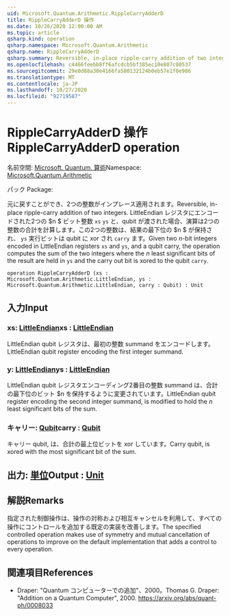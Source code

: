 ```yaml
---
uid: Microsoft.Quantum.Arithmetic.RippleCarryAdderD
title: RippleCarryAdderD 操作
ms.date: 10/26/2020 12:00:00 AM
ms.topic: article
qsharp.kind: operation
qsharp.namespace: Microsoft.Quantum.Arithmetic
qsharp.name: RippleCarryAdderD
qsharp.summary: Reversible, in-place ripple-carry addition of two integers. Given two $n$-bit integers encoded in LittleEndian registers `xs` and `ys`, and a qubit carry, the operation computes the sum of the two integers where the $n$ least significant bits of the result are held in `ys` and the carry out bit is xored to the qubit `carry`.
ms.openlocfilehash: c4466feebb8ff6afcdcb5bf385ec10e807c00537
ms.sourcegitcommit: 29e0d88a30e4166fa580132124b0eb57e1f0e986
ms.translationtype: MT
ms.contentlocale: ja-JP
ms.lasthandoff: 10/27/2020
ms.locfileid: "92719587"
---
```

# <a name="ripplecarryadderd-operation"></a><span data-ttu-id="b8df7-102">RippleCarryAdderD 操作</span><span class="sxs-lookup"><span data-stu-id="b8df7-102">RippleCarryAdderD operation</span></span>

<span data-ttu-id="b8df7-103">名前空間: [Microsoft. Quantum. 算術](xref:Microsoft.Quantum.Arithmetic)</span><span class="sxs-lookup"><span data-stu-id="b8df7-103">Namespace: [Microsoft.Quantum.Arithmetic](xref:Microsoft.Quantum.Arithmetic)</span></span>

<span data-ttu-id="b8df7-104">パック [](https://nuget.org/packages/)</span><span class="sxs-lookup"><span data-stu-id="b8df7-104">Package: [](https://nuget.org/packages/)</span></span>


<span data-ttu-id="b8df7-105">元に戻すことができ、2つの整数がインプレース適用されます。</span><span class="sxs-lookup"><span data-stu-id="b8df7-105">Reversible, in-place ripple-carry addition of two integers.</span></span>
<span data-ttu-id="b8df7-106">LittleEndian レジスタにエンコードされた2つの $n $ ビット整数 `xs` `ys` と、qubit が渡された場合、演算は2つの整数の合計を計算します。この2つの整数は、結果の最下位の $n $ が保持され、 `ys` 実行ビットは qubit に xor され `carry` ます。</span><span class="sxs-lookup"><span data-stu-id="b8df7-106">Given two $n$-bit integers encoded in LittleEndian registers `xs` and `ys`, and a qubit carry, the operation computes the sum of the two integers where the $n$ least significant bits of the result are held in `ys` and the carry out bit is xored to the qubit `carry`.</span></span>

```qsharp
operation RippleCarryAdderD (xs : Microsoft.Quantum.Arithmetic.LittleEndian, ys : Microsoft.Quantum.Arithmetic.LittleEndian, carry : Qubit) : Unit
```


## <a name="input"></a><span data-ttu-id="b8df7-107">入力</span><span class="sxs-lookup"><span data-stu-id="b8df7-107">Input</span></span>

### <a name="xs--littleendian"></a><span data-ttu-id="b8df7-108">xs: [LittleEndian](xref:Microsoft.Quantum.Arithmetic.LittleEndian)</span><span class="sxs-lookup"><span data-stu-id="b8df7-108">xs : [LittleEndian](xref:Microsoft.Quantum.Arithmetic.LittleEndian)</span></span>

<span data-ttu-id="b8df7-109">LittleEndian qubit レジスタは、最初の整数 summand をエンコードします。</span><span class="sxs-lookup"><span data-stu-id="b8df7-109">LittleEndian qubit register encoding the first integer summand.</span></span>


### <a name="ys--littleendian"></a><span data-ttu-id="b8df7-110">y: [LittleEndian](xref:Microsoft.Quantum.Arithmetic.LittleEndian)</span><span class="sxs-lookup"><span data-stu-id="b8df7-110">ys : [LittleEndian](xref:Microsoft.Quantum.Arithmetic.LittleEndian)</span></span>

<span data-ttu-id="b8df7-111">LittleEndian qubit レジスタエンコーディング2番目の整数 summand は、合計の最下位のビット $n を保持するように変更されています。</span><span class="sxs-lookup"><span data-stu-id="b8df7-111">LittleEndian qubit register encoding the second integer summand, is modified to hold the $n$ least significant bits of the sum.</span></span>


### <a name="carry--qubit"></a><span data-ttu-id="b8df7-112">キャリー: [Qubit](xref:microsoft.quantum.lang-ref.qubit)</span><span class="sxs-lookup"><span data-stu-id="b8df7-112">carry : [Qubit](xref:microsoft.quantum.lang-ref.qubit)</span></span>

<span data-ttu-id="b8df7-113">キャリー qubit, は、合計の最上位ビットを xor しています。</span><span class="sxs-lookup"><span data-stu-id="b8df7-113">Carry qubit, is xored with the most significant bit of the sum.</span></span>



## <a name="output--unit"></a><span data-ttu-id="b8df7-114">出力: [単位](xref:microsoft.quantum.lang-ref.unit)</span><span class="sxs-lookup"><span data-stu-id="b8df7-114">Output : [Unit](xref:microsoft.quantum.lang-ref.unit)</span></span>



## <a name="remarks"></a><span data-ttu-id="b8df7-115">解説</span><span class="sxs-lookup"><span data-stu-id="b8df7-115">Remarks</span></span>

<span data-ttu-id="b8df7-116">指定された制御操作は、操作の対称および相互キャンセルを利用して、すべての操作にコントロールを追加する既定の実装を改善します。</span><span class="sxs-lookup"><span data-stu-id="b8df7-116">The specified controlled operation makes use of symmetry and mutual cancellation of operations to improve on the default implementation that adds a control to every operation.</span></span>

## <a name="references"></a><span data-ttu-id="b8df7-117">関連項目</span><span class="sxs-lookup"><span data-stu-id="b8df7-117">References</span></span>

- <span data-ttu-id="b8df7-118">Draper: "Quantum コンピューターでの追加"、2000。</span><span class="sxs-lookup"><span data-stu-id="b8df7-118">Thomas G. Draper: "Addition on a Quantum Computer", 2000.</span></span>
  https://arxiv.org/abs/quant-ph/0008033